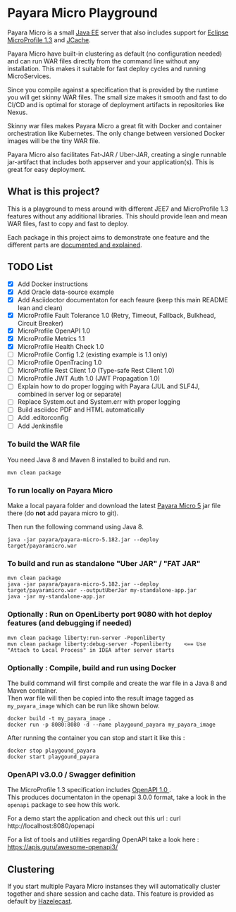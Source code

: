 # Payara Micro Playground
Payara Micro is a small [Java EE](http://www.oracle.com/technetwork/java/javaee/tech/index-jsp-142185.html) server 
that also includes support for [Eclipse MicroProfile 1.3](https://projects.eclipse.org/projects/technology.microprofile/releases/microprofile-1.3) 
and [JCache](https://www.jcp.org/en/jsr/detail?id=107).

Payara Micro have built-in clustering as default (no configuration needed) and can run WAR files directly
from the command line without any installation.  This makes it suitable for fast deploy cycles and running
MicroServices.

Since you compile against a specification that is provided by the runtime you will get skinny WAR files.
The small size makes it smooth and fast to do CI/CD and is optimal for storage of deployment artifacts in
repositories like Nexus. 

Skinny war files makes Payara Micro a great fit with Docker and container orchestration like Kubernetes.
The only change between versioned Docker images will be the tiny WAR file.

Payara Micro also facilitates Fat-JAR / Uber-JAR, creating a single runnable jar-artifact
that includes both appserver and your application(s).  This is great for easy deployment. 

## What is this project?
This is a playground to mess around with different JEE7 and MicroProfile 1.3 features without any
additional libraries.  This should provide lean and mean WAR files, fast to copy and fast to deploy.

Each package in this project aims to demonstrate one feature and the different parts are [documented and explained](doc/index.adoc).

## TODO List
- [x] Add Docker instructions
- [x] Add Oracle data-source example
- [x] Add Asciidoctor documentaton for each feaure (keep this main README lean and clean)
- [x] MicroProfile Fault Tolerance 1.0 (Retry, Timeout, Fallback, Bulkhead, Circuit Breaker)
- [x] MicroProfile OpenAPI 1.0
- [x] MicroProfile Metrics 1.1
- [x] MicroProfile Health Check 1.0
- [ ] MicroProfile Config 1.2 (existing example is 1.1 only)
- [ ] MicroProfile OpenTracing 1.0
- [ ] MicroProfile Rest Client 1.0 (Type-safe Rest Client 1.0)
- [ ] MicroProfile JWT Auth 1.0 (JWT Propagation 1.0)
- [ ] Explain how to do proper logging with Payara (JUL and SLF4J, combined in server log or separate)
- [ ] Replace System.out and System.err with proper logging
- [ ] Build asciidoc PDF and HTML automatically
- [ ] Add .editorconfig
- [ ] Add Jenkinsfile

### To build the WAR file
You need Java 8 and Maven 8 installed to build and run.
```
mvn clean package
```

### To run locally on Payara Micro
Make a local payara folder and download the latest [Payara Micro 5](https://www.payara.fish/payara_micro) jar file there (do **not** add payara micro to git). 

Then run the following command using Java 8.
```
java -jar payara/payara-micro-5.182.jar --deploy target/payaramicro.war
```

### To build and run as standalone "Uber JAR" / "FAT JAR"
```
mvn clean package
java -jar payara/payara-micro-5.182.jar --deploy target/payaramicro.war --outputUberJar my-standalone-app.jar
java -jar my-standalone-app.jar
```

### Optionally : Run on OpenLiberty port 9080 with hot deploy features (and debugging if needed)
```
mvn clean package liberty:run-server -Popenliberty
mvn clean package liberty:debug-server -Popenliberty    <== Use "Attach to Local Process" in IDEA after server starts
```

### Optionally : Compile, build and run using Docker
The build command will first compile and create the war file in a Java 8 and Maven container.  
Then war file will then be copied into the result image tagged as `my_payara_image` which can be run like shown below.
```
docker build -t my_payara_image .
docker run -p 8080:8080 -d --name playgound_payara my_payara_image
```

After running the container you can stop and start it like this :
```
docker stop playgound_payara
docker start playgound_payara
```

### OpenAPI v3.0.0 / Swagger definition
The MicroProfile 1.3 specification includes [OpenAPI 1.0 ](http://download.eclipse.org/microprofile/microprofile-open-api-1.0/microprofile-openapi-spec.html).  
This produces documentaton in the openapi 3.0.0 format, take a look in the `openapi` package to see how this work.

For a demo start the application and check out this url : curl http://localhost:8080/openapi

For a list of tools and utilities regarding OpenAPI take a look here : https://apis.guru/awesome-openapi3/

## Clustering
If you start multiple Payara Micro instanses they will automatically cluster together and share
session and cache data.  This feature is provided as default by [Hazelecast](https://hazelcast.org).